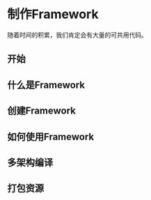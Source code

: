 # 制作Framework

随着时间的积累，我们肯定会有大量的可共用代码。
## 开始


## 什么是Framework


## 创建Framework

## 如何使用Framework

## 多架构编译

## 打包资源